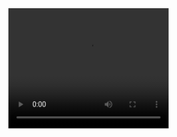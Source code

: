 <video width="320" height="240" controls>
  <source src="LatAm%20Bitcoin%20Conference%20El%20Salvador%20-%20Hackathon%20Winners.mp4" type="video/mp4">
</video>